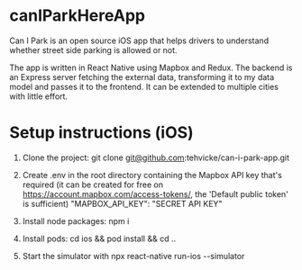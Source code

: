 # canIParkHereApp

Can I Park is an open source iOS app that helps drivers to understand whether street side parking is allowed or not.

The app is written in React Native using Mapbox and Redux. The backend is an Express server fetching the external data, transforming it to my data model and passes it to the frontend. It can be extended to multiple cities with little effort.

# Setup instructions (iOS)

1. Clone the project: git clone git@github.com:tehvicke/can-i-park-app.git

2. Create .env in the root directory containing the Mapbox API key that's required (it can be created for free on https://account.mapbox.com/access-tokens/, the 'Default public token' is sufficient)
   "MAPBOX_API_KEY": "SECRET API KEY"

3. Install node packages: npm i

4. Install pods: cd ios && pod install && cd ..

5. Start the simulator with npx react-native run-ios --simulator
